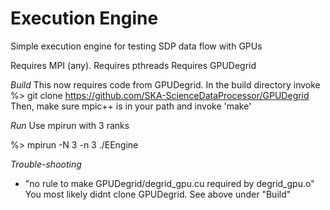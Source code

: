 # Execution Engine
Simple execution engine for testing SDP data flow with GPUs

Requires MPI (any).
Requires pthreads
Requires GPUDegrid

*Build*
This now requires code from GPUDegrid. In the build directory invoke
%> git clone https://github.com/SKA-ScienceDataProcessor/GPUDegrid
Then, make sure mpic++ is in your path and invoke 'make'

*Run*
Use mpirun with 3 ranks

%> mpirun -N 3 -n 3 ./EEngine

*Trouble-shooting*

- "no rule to make GPUDegrid/degrid_gpu.cu required by degrid_gpu.o"
   You most likely didnt clone GPUDegrid. See above under "Build"
